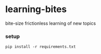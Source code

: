 # learning-bites

bite-size frictionless learning of new topics

### setup

```
pip install -r requirements.txt
```
